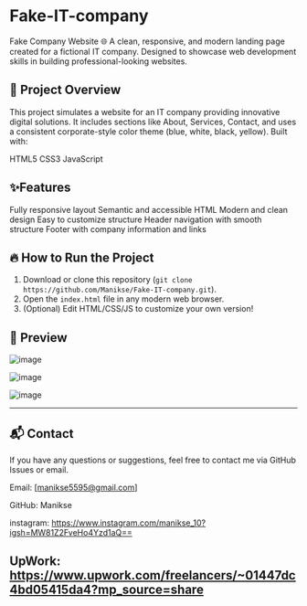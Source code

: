 # Fake-IT-company


Fake Company Website 🌐
A clean, responsive, and modern landing page created for a fictional IT company.
Designed to showcase web development skills in building professional-looking websites.

## 📄 Project Overview
This project simulates a website for an IT company providing innovative digital solutions.
It includes sections like About, Services, Contact, and uses a consistent corporate-style color theme (blue, white, black, yellow).
Built with:

HTML5
CSS3 
JavaScript 

## ✨Features
Fully responsive layout
Semantic and accessible HTML
Modern and clean design
Easy to customize structure
Header navigation with smooth structure
Footer with company information and links


## 🔥 How to Run the Project
1. Download or clone this repository (`git clone https://github.com/Manikse/Fake-IT-company.git`).
2. Open the `index.html` file in any modern web browser.
3. (Optional) Edit HTML/CSS/JS to customize your own version!


## 📸 Preview

![image](https://github.com/user-attachments/assets/81e52a8f-b882-4697-88af-c68d3fdeee1f)

![image](https://github.com/user-attachments/assets/3a5d8f3d-15bc-43fa-8229-17515436c639)

![image](https://github.com/user-attachments/assets/f1f30c3f-8ba7-412e-bf51-611137aa44c6)

---

## 📬 Contact
If you have any questions or suggestions, feel free to contact me via GitHub Issues or email.

Email: [manikse5595@gmail.com] 

GitHub: Manikse

instagram: https://www.instagram.com/manikse_10?igsh=MW81Z2FveHo4Yzd1aQ==

UpWork: https://www.upwork.com/freelancers/~01447dc4bd05415da4?mp_source=share
---
